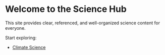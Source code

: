 # Welcome to the Science Hub

This site provides clear, referenced, and well-organized science content for everyone.

Start exploring:
- [Climate Science](climate.md)
